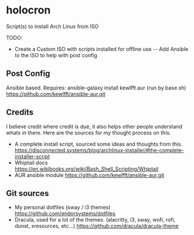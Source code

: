 # holocron
Script(s) to install Arch Linux from ISO

TODO:
- Create a Custom ISO with scripts installed for offline use
-- Add Ansible to the ISO to help with post config

## Post Config
Ansible based. Requires: ansible-galaxy install kewlfft.aur (run by base.sh)
https://github.com/kewlfft/ansible-aur.git
<!-- # Do I want these?
  # - tumbler
  # - evince
  # - poppler
  # - ncdu
  # - duplicity -->

## Credits
I believe credit where credit is due, it also helps other people understand whats in there. Here are the sources for my thought process on this.
- A complete install script, sourced some ideas and thoughts from this.
https://disconnected.systems/blog/archlinux-installer/#the-complete-installer-script
- Whiptail docs
https://en.wikibooks.org/wiki/Bash_Shell_Scripting/Whiptail
- AUR ansible module
https://github.com/kewlfft/ansible-aur.git


## Git sources
- My personal dotfiles (sway / i3 themes)
https://github.com/endorsystems/dotfiles
- Dracula, used for a lot of the themes. (alacritty, i3, sway, wofi, rofi, dunst, xresources, etc...)
https://github.com/dracula/dracula-theme